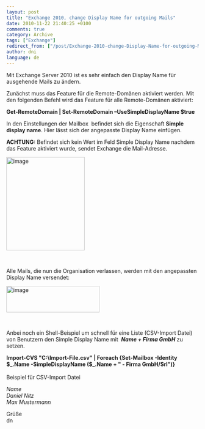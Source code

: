 ```yaml
---
layout: post
title: "Exchange 2010, change Display Name for outgoing Mails"
date: 2010-11-22 21:40:25 +0100
comments: true
category: Archive
tags: ["Exchange"]
redirect_from: ["/post/Exchange-2010-change-Display-Name-for-outgoing-Mails", "/post/exchange-2010-change-display-name-for-outgoing-mails"]
author: dni
language: de
---
```

<!-- more -->
<p>Mit Exchange Server 2010 ist es sehr einfach den Display Name für ausgehende Mails zu ändern.</p>  <p>Zunächst muss das Feature für die Remote-Domänen aktiviert werden. Mit den folgenden Befehl wird das Feature für alle Remote-Domänen aktiviert:</p>  <p><strong>Get-RemoteDomain | Set-RemoteDomain –UseSimpleDisplayName $true</strong></p>  <p>In den Einstellungen der Mailbox&#160; befindet sich die Eigenschaft <strong>Simple display name</strong>. Hier lässt sich der angepasste Display Name einfügen. </p>  <p><strong>ACHTUNG:</strong> Befindet sich kein Wert im Feld Simple Display Name nachdem das Feature aktiviert wurde, sendet Exchange die Mail-Adresse.</p>  <p><a href="/assets/archive/image_284.png"><img style="background-image: none; border-bottom: 0px; border-left: 0px; margin: 0px; padding-left: 0px; padding-right: 0px; display: inline; border-top: 0px; border-right: 0px; padding-top: 0px" title="image" border="0" alt="image" src="/assets/archive/image_thumb_282.png" width="205" height="244" /></a></p>  <p>&#160;</p>  <p>Alle Mails, die nun die Organisation verlassen, werden mit den angepassten Display Name versendet:</p>  <p><a href="/assets/archive/image_285.png"><img style="background-image: none; border-bottom: 0px; border-left: 0px; margin: 0px; padding-left: 0px; padding-right: 0px; display: inline; border-top: 0px; border-right: 0px; padding-top: 0px" title="image" border="0" alt="image" src="/assets/archive/image_thumb_283.png" width="244" height="69" /></a></p>  <p>&#160;</p>  <p>Anbei noch ein Shell-Beispiel um schnell für eine Liste (CSV-Import Datei) von Benutzern den Simple Display Name mit&#160; <strong><em>Name + Firma GmbH</em></strong> zu setzen.</p>  <p><strong>Import-CVS &quot;C:\Import-File.csv&quot; | Foreach {Set-Mailbox -Identity $_.Name -SimpleDisplayName ($_.Name + &quot; - Firma GmbH/Srl&quot;)}     <br />      <br /></strong>Beispiel für CSV-Import Datei</p>  <p><em>Name     <br />Daniel Nitz      <br />Max Mustermann</em></p>  <p>Grüße   <br />dn</p>

